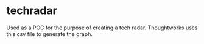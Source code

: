 # techradar
Used as a POC for the purpose of creating a tech radar.  Thoughtworks uses this csv file to generate the graph. 
